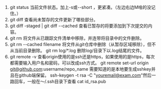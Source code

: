 1. git status 当前文件状态。加上-s或--short ，更紧凑。（左边右边M啥的没记住。）
2. git diff  查看尚未暂存的文件更新了哪些部分。
3. git diff -staged | git diff --cached 查看已暂存的将要添加到下次提交的内容。
4. git rm 将文件从已跟踪文件清单中移除，并连带将目录中的文件删除。
5. git rm --cached filename  将文件从git仓库中删除（从暂存区域移除），但不从当前目录删除。
	git rm  log/\*.log 删除log/目录下以.log结尾的文件。
6. git remote -v 查看origin使用的是ssh还是https，如果使用的是https，每次都需要输入用户名和密码，可以改成ssh方式。
	git remote set-url origin git@github.com:username/repo_name
需要知道的是本地要生成sshkey并且在github端保留。
	ssh-keygen -t rsa -C "youremail@exam.com"然后一路回车，一般在～/.ssh目录下查看 cat id_rsa.pub
